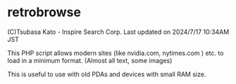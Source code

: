 # retrobrowse
(C)Tsubasa Kato - Inspire Search Corp. Last updated on 2024/7/17 10:34AM JST

This PHP script allows modern sites (like nvidia.com, nytimes.com ) etc. to load in a minimum format. (Almost all text, some images) 

This is useful to use with old PDAs and devices with small RAM size.
